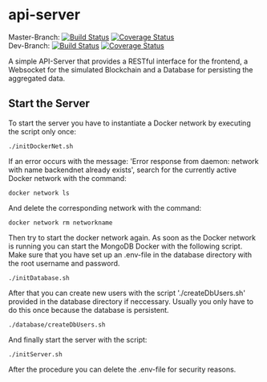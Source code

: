 # api-server
Master-Branch: [![Build Status](https://travis-ci.org/BPChain/api-server.svg?branch=master)](https://travis-ci.org/BPChain/api-server) [![Coverage Status](https://coveralls.io/repos/github/BPChain/api-server/badge.svg?branch=master)](https://coveralls.io/github/BPChain/api-server?branch=master) <br />
Dev-Branch: [![Build Status](https://travis-ci.org/BPChain/api-server.svg?branch=dev)](https://travis-ci.org/BPChain/api-server) [![Coverage Status](https://coveralls.io/repos/github/BPChain/api-server/badge.svg?branch=dev)](https://coveralls.io/github/BPChain/api-server?branch=dev) <br />

A simple API-Server that provides a RESTful interface for the frontend, a Websocket for the simulated Blockchain and a Database for persisting the aggregated data.

## Start the Server

To start the server you have to instantiate a Docker network by executing the script only once:

```shell
./initDockerNet.sh
```

If an error occurs with the message: 'Error response from daemon: network with name backendnet already exists', search for the currently active Docker network with the command:

```shell
docker network ls
```

And delete the corresponding network with the command:

```shell
docker network rm networkname
```

Then try to start the docker network again. As soon as the Docker network is running you can start the MongoDB Docker with the following script. Make sure that you have set up an .env-file in the database directory with the root username and password.

```shell
./initDatabase.sh
```

After that you can create new users with the script './createDbUsers.sh' provided in the database directory if neccessary. Usually you only have to do this once because the database is persistent.

```shell
./database/createDbUsers.sh
```

And finally start the server with the script:

```shell
./initServer.sh
```

After the procedure you can delete the .env-file for security reasons.
